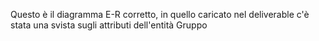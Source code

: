 
Questo è il diagramma E-R corretto, in quello caricato nel deliverable c'è stata una svista sugli attributi dell'entità Gruppo

